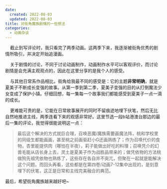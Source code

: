 ```yaml
---
date:
  created: 2022-08-03
  updated: 2022-08-03
title: 对街角魔族剧情的一些想法
categories: 
  - 动画杂谈
---
```


    截止到写评论时，我只看完了两季动画。这两季下来，我逐渐被街角优秀的剧情所吸引，并决定开始追漫画。  

    关于剧情的讨论，不同于讨论动画制作，动画制作水平可以客观评价，而讨论剧情是会充满主观观点的，因此在这里分享的是我个人的感受。  
<!-- more -->
    与其他日常系作品相比，街角给我最不同的感受是：它的主题**非常明确**，就是夏美子不断成长变强的故事。从第一季到第二季，夏美子变强的目的从打倒魔法少女变成了保护小镇。仔细回想，每一集每一个故事我们都能感受到夏美子一点一滴的成长。

    更难能可贵的是，它能在日常故事展开的同时不留痕迹地埋下伏笔，然后无比自然地推进主线，两季连看下来的观感非常好。这里节选一段b站港澳台那边的最后一集的评论，我觉得很能说明这一点：  

> 最后这个解决的方式就巨合理，召唤恶魔/魔族需要画魔法阵，桃和学校里的同级生都能画画，甚至桃之前画驱赶小G还画熟练了；作为召唤代价的食物，杏里能提供肉（哪怕在半夜），莉子能做出好吃的料理；召唤凭介的幻兽毛能从店长身上去，灵土是夏美子作为战胜品带来的；做凭依物的方法桃做狗先祖凭依物也熟练了，这些存在各自并不突兀，但聚在一起就是能解决这个问题。而回头再看，这些都是在第四卷/动画7-12集中出现的，是刻意埋下的伏笔，这正是日常和主线完美融合的典范。

最后，希望街角魔族越来越好吧~